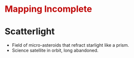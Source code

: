 # <font color="#c00000">Mapping Incomplete</font>
# Scatterlight
- Field of micro-asteroids that refract starlight like a prism.
- Science satellite in orbit, long abandoned.
